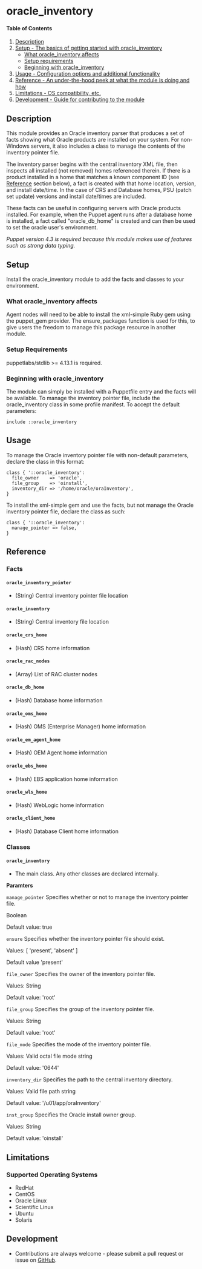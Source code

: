 
# oracle_inventory

#### Table of Contents

1. [Description](#description)
2. [Setup - The basics of getting started with oracle_inventory](#setup)
    * [What oracle_inventory affects](#what-oracle_inventory-affects)
    * [Setup requirements](#setup-requirements)
    * [Beginning with oracle_inventory](#beginning-with-oracle_inventory)
3. [Usage - Configuration options and additional functionality](#usage)
4. [Reference - An under-the-hood peek at what the module is doing and how](#reference)
5. [Limitations - OS compatibility, etc.](#limitations)
6. [Development - Guide for contributing to the module](#development)

## Description

This module provides an Oracle inventory parser that produces a set of facts showing what Oracle products are installed on your system. For non-Windows servers, it also includes a class to manage the contents of the inventory pointer file.

The inventory parser begins with the central inventory XML file, then inspects all installed (not removed) homes referenced therein. If there is a product installed in a home that matches a known component ID (see [Reference](#reference) section below), a fact is created with that home location, version, and install date/time. In the case of CRS and Database homes, PSU (patch set update) versions and install date/times are included.

These facts can be useful in configuring servers with Oracle products installed. For example, when the Puppet agent runs after a database home is installed, a fact called "oracle_db_home" is created and can then be used to set the oracle user's environment.

*Puppet version 4.3 is required because this module makes use of features such as strong data typing.*

## Setup

Install the oracle_inventory module to add the facts and classes to your environment.

### What oracle_inventory affects

 Agent nodes will need to be able to install the xml-simple Ruby gem using the puppet_gem provider. The ensure_packages function is used for this, to give users the freedom to manage this package resource in another module.

### Setup Requirements

puppetlabs/stdlib >= 4.13.1 is required.

### Beginning with oracle_inventory  

The module can simply be installed with a Puppetfile entry and the facts will be available. To manage the inventory pointer file, include the oracle_inventory class in some profile manifest. To accept the default parameters:

```
include ::oracle_inventory
```

## Usage

To manage the Oracle inventory pointer file with non-default parameters, declare the class in this format:

```
class { '::oracle_inventory':
  file_owner    => 'oracle',
  file_group    => 'oinstall',
  inventory_dir => '/home/oracle/oraInventory',
}
```

To install the xml-simple gem and use the facts, but not manage the Oracle inventory pointer file, declare the class as such:

```
class { '::oracle_inventory':
  manage_pointer => false,
}
```

## Reference

### Facts

#### `oracle_inventory_pointer`

  * (String) Central inventory pointer file location

#### `oracle_inventory`

  * (String) Central inventory file location

#### `oracle_crs_home`

  * (Hash) CRS home information

#### `oracle_rac_nodes`

  * (Array) List of RAC cluster nodes

#### `oracle_db_home`

  * (Hash) Database home information

#### `oracle_oms_home`

  * (Hash) OMS (Enterprise Manager) home information

#### `oracle_em_agent_home`

  * (Hash) OEM Agent home information

#### `oracle_ebs_home`

  * (Hash) EBS application home information

#### `oracle_wls_home`

  * (Hash) WebLogic home information

#### `oracle_client_home`

  * (Hash) Database Client home information

### Classes

#### `oracle_inventory`

  * The main class. Any other classes are declared internally.

**Paramters**

`manage_pointer`
Specifies whether or not to manage the inventory pointer file.

Boolean

Default value: true

`ensure`
Specifies whether the inventory pointer file should exist.

Values: [ 'present', 'absent' ]

Default value 'present'

`file_owner`
Specifies the owner of the inventory pointer file.

Values: String

Default value: 'root'

`file_group`
Specifies the group of the inventory pointer file.

Values: String

Default value: 'root'

`file_mode`
Specifies the mode of the inventory pointer file.

Values: Valid octal file mode string

Default value: '0644'

`inventory_dir`
Specifies the path to the central inventory directory.

Values: Valid file path string

Default value: '/u01/app/oraInventory'

`inst_group`
Specifies the Oracle install owner group.

Values: String

Default value: 'oinstall'

## Limitations

### Supported Operating Systems

* RedHat
* CentOS
* Oracle Linux
* Scientific Linux
* Ubuntu
* Solaris

## Development

* Contributions are always welcome - please submit a pull request or issue on [GitHub](https://github.com/zerodecimal/zerodecimal-oracle_inventory).
